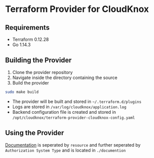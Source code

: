 # Terraform Provider for CloudKnox

## Requirements
* Terraform 0.12.28
* Go 1.14.3

## Building the Provider

1. Clone the provider repository
2. Navigate inside the directory containing the source
3. Build the provider

```bash
sudo make build
```

* The provider will be built and stored in `~/.terraform.d/plugins`
* Logs are stored in `/var/log/cloudknox/application.log`
* Backend configuration file is created and stored in `/opt/cloudknox/terraform-provider-cloudknox-config.yaml`


## Using the Provider

[Documentation](./documentation/provider/terraform-provider-cloudknox.md) is seperated by `resource` and further seperated by `Authorization System Type` and is located in `./documention`







